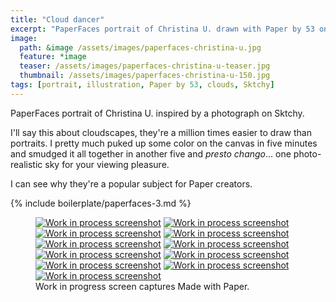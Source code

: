 ```yaml
---
title: "Cloud dancer"
excerpt: "PaperFaces portrait of Christina U. drawn with Paper by 53 on an iPad."
image: 
  path: &image /assets/images/paperfaces-christina-u.jpg 
  feature: *image
  teaser: /assets/images/paperfaces-christina-u-teaser.jpg
  thumbnail: /assets/images/paperfaces-christina-u-150.jpg
tags: [portrait, illustration, Paper by 53, clouds, Sktchy]
---
```


PaperFaces portrait of Christina U. inspired by a photograph on Sktchy.

I'll say this about cloudscapes, they're a million times easier to draw than portraits. I pretty much puked up some color on the canvas in five minutes and smudged it all together in another five and *presto chango*… one photo-realistic sky for your viewing pleasure.

I can see why they're a popular subject for Paper creators.

{% include boilerplate/paperfaces-3.md %}

<figure class="third">
  <a href="{{ site.url }}/assets/images/paperfaces-christina-u-process-1-lg.jpg"><img src="{{ site.url }}/assets/images/paperfaces-christina-u-process-1-600.jpg" alt="Work in process screenshot"></a>
  <a href="{{ site.url }}/assets/images/paperfaces-christina-u-process-2-lg.jpg"><img src="{{ site.url }}/assets/images/paperfaces-christina-u-process-2-600.jpg" alt="Work in process screenshot"></a>
  <a href="{{ site.url }}/assets/images/paperfaces-christina-u-process-3-lg.jpg"><img src="{{ site.url }}/assets/images/paperfaces-christina-u-process-3-600.jpg" alt="Work in process screenshot"></a>
  <a href="{{ site.url }}/assets/images/paperfaces-christina-u-process-4-lg.jpg"><img src="{{ site.url }}/assets/images/paperfaces-christina-u-process-4-600.jpg" alt="Work in process screenshot"></a>
  <a href="{{ site.url }}/assets/images/paperfaces-christina-u-process-5-lg.jpg"><img src="{{ site.url }}/assets/images/paperfaces-christina-u-process-5-600.jpg" alt="Work in process screenshot"></a>
  <a href="{{ site.url }}/assets/images/paperfaces-christina-u-process-6-lg.jpg"><img src="{{ site.url }}/assets/images/paperfaces-christina-u-process-6-600.jpg" alt="Work in process screenshot"></a>
  <a href="{{ site.url }}/assets/images/paperfaces-christina-u-process-7-lg.jpg"><img src="{{ site.url }}/assets/images/paperfaces-christina-u-process-7-600.jpg" alt="Work in process screenshot"></a>
  <a href="{{ site.url }}/assets/images/paperfaces-christina-u-process-8-lg.jpg"><img src="{{ site.url }}/assets/images/paperfaces-christina-u-process-8-600.jpg" alt="Work in process screenshot"></a>
  <a href="{{ site.url }}/assets/images/paperfaces-christina-u-process-9-lg.jpg"><img src="{{ site.url }}/assets/images/paperfaces-christina-u-process-9-600.jpg" alt="Work in process screenshot"></a>
  <a href="{{ site.url }}/assets/images/paperfaces-christina-u-process-10-lg.jpg"><img src="{{ site.url }}/assets/images/paperfaces-christina-u-process-10-600.jpg" alt="Work in process screenshot"></a>
  <a href="{{ site.url }}/assets/images/paperfaces-christina-u-process-11-lg.jpg"><img src="{{ site.url }}/assets/images/paperfaces-christina-u-process-11-600.jpg" alt="Work in process screenshot"></a>
  <figcaption>Work in progress screen captures Made with Paper.</figcaption>
</figure>
